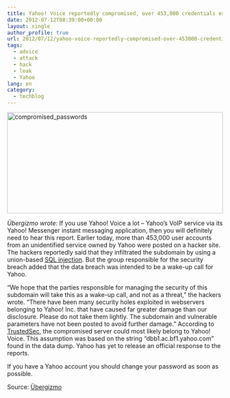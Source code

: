 ```yaml
---
title: Yahoo! Voice reportedly compromised, over 453,000 credentials exposed
date: 2012-07-12T08:39:00+00:00
layout: single
author_profile: true
url: 2012/07/12/yahoo-voice-reportedly-compromised-over-453000-credentials-exposed/
tags:
  - advice
  - attack
  - hack
  - leak
  - Yahoo
lang: en
category: 
  - techblog
---
```

<a href="http://lh4.ggpht.com/-gVQEO5lHFc0/T_6GN1uqvfI/AAAAAAAAGa8/UP3m7Jys0zk/s1600-h/compromised_passwords%25255B4%25255D.jpg" target="_blank"><img title="compromised_passwords" border="0" alt="compromised_passwords" src="http://lh6.ggpht.com/-WQeBY6BPI2M/T_6GR8gQDDI/AAAAAAAAGbE/3R83YkmSU-c/compromised_passwords_thumb%25255B2%25255D.jpg?imgmax=800" width="504" height="236" /></a> 

<cite>Übergizmo wrote: </cite>If you use Yahoo! Voice a lot – Yahoo’s VoIP service via its Yahoo! Messenger instant messaging application, then you will definitely need to hear this report. Earlier today, more than 453,000 user accounts from an unidentified service owned by Yahoo were posted on a hacker site. The hackers reportedly said that they infiltrated the subdomain by using a union-based [SQL injection](http://hakipedia.com/index.php/SQL_Injection). But the group responsible for the security breach added that the data breach was intended to be a wake-up call for Yahoo. 

“We hope that the parties responsible for managing the security of this subdomain will take this as a wake-up call, and not as a threat,” the hackers wrote. “There have been many security holes exploited in webservers belonging to Yahoo! Inc. that have caused far greater damage than our disclosure. Please do not take them lightly. The subdomain and vulnerable parameters have not been posted to avoid further damage.” According to [TrustedSec](https://www.trustedsec.com/july-2012/yahoo-voice-website-breached-400000-compromised/), the compromised server could most likely belong to Yahoo! Voice. This assumption was based on the string “dbb1.ac.bf1.yahoo.com” found in the data dump. Yahoo has yet to release an official response to the reports. 

If you have a Yahoo account you should change your password as soon as possible. 

Source: <a href="http://www.ubergizmo.com/2012/07/yahoo-voice-reportedly-compromised-453000-credentials-exposed/" target="_blank">Übergizmo</a>